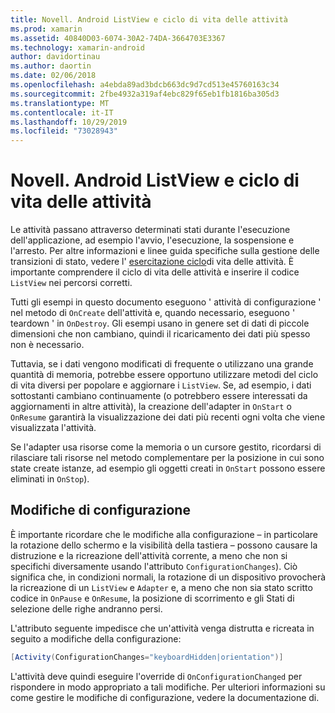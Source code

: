 ```yaml
---
title: Novell. Android ListView e ciclo di vita delle attività
ms.prod: xamarin
ms.assetid: 40840D03-6074-30A2-74DA-3664703E3367
ms.technology: xamarin-android
author: davidortinau
ms.author: daortin
ms.date: 02/06/2018
ms.openlocfilehash: a4ebda89ad3bdcb663dc9d7cd513e45760163c34
ms.sourcegitcommit: 2fbe4932a319af4ebc829f65eb1fb1816ba305d3
ms.translationtype: MT
ms.contentlocale: it-IT
ms.lasthandoff: 10/29/2019
ms.locfileid: "73028943"
---
```

# <a name="xamarinandroid-listview-and-the-activity-lifecycle"></a>Novell. Android ListView e ciclo di vita delle attività

Le attività passano attraverso determinati stati durante l'esecuzione dell'applicazione, ad esempio l'avvio, l'esecuzione, la sospensione e l'arresto. Per altre informazioni e linee guida specifiche sulla gestione delle transizioni di stato, vedere l' [esercitazione ciclo](~/android/app-fundamentals/activity-lifecycle/index.md)di vita delle attività.
È importante comprendere il ciclo di vita delle attività e inserire il codice `ListView` nei percorsi corretti.

Tutti gli esempi in questo documento eseguono ' attività di configurazione ' nel metodo di `OnCreate` dell'attività e, quando necessario, eseguono ' teardown ' in `OnDestroy`. Gli esempi usano in genere set di dati di piccole dimensioni che non cambiano, quindi il ricaricamento dei dati più spesso non è necessario.

Tuttavia, se i dati vengono modificati di frequente o utilizzano una grande quantità di memoria, potrebbe essere opportuno utilizzare metodi del ciclo di vita diversi per popolare e aggiornare i `ListView`. Se, ad esempio, i dati sottostanti cambiano continuamente (o potrebbero essere interessati da aggiornamenti in altre attività), la creazione dell'adapter in `OnStart` o `OnResume` garantirà la visualizzazione dei dati più recenti ogni volta che viene visualizzata l'attività.

Se l'adapter usa risorse come la memoria o un cursore gestito, ricordarsi di rilasciare tali risorse nel metodo complementare per la posizione in cui sono state create istanze, ad esempio gli oggetti creati in `OnStart` possono essere eliminati in `OnStop`).

## <a name="configuration-changes"></a>Modifiche di configurazione

È importante ricordare che le modifiche alla configurazione &ndash; in particolare la rotazione dello schermo e la visibilità della tastiera &ndash; possono causare la distruzione e la ricreazione dell'attività corrente, a meno che non si specifichi diversamente usando l'attributo `ConfigurationChanges`). Ciò significa che, in condizioni normali, la rotazione di un dispositivo provocherà la ricreazione di un `ListView` e `Adapter` e, a meno che non sia stato scritto codice in `OnPause` e `OnResume`, la posizione di scorrimento e gli Stati di selezione delle righe andranno persi.

L'attributo seguente impedisce che un'attività venga distrutta e ricreata in seguito a modifiche della configurazione:

```csharp
[Activity(ConfigurationChanges="keyboardHidden|orientation")]
```

L'attività deve quindi eseguire l'override di `OnConfigurationChanged` per rispondere in modo appropriato a tali modifiche. Per ulteriori informazioni su come gestire le modifiche di configurazione, vedere la documentazione di.
